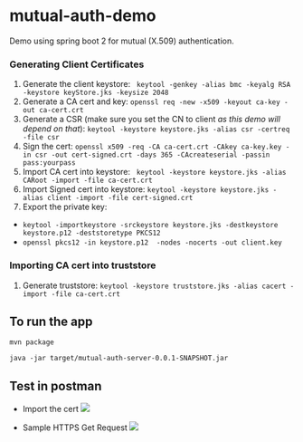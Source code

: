 # mutual-auth-demo
Demo using spring boot 2 for mutual (X.509) authentication.

### Generating Client Certificates

1. Generate the client keystore: ``` keytool -genkey -alias bmc -keyalg RSA -keystore keyStore.jks -keysize 2048```
2. Generate a CA cert and key: ```openssl req -new -x509 -keyout ca-key -out ca-cert.crt ```
3. Generate a CSR (make sure you set the CN to client *as this demo will depend on that*): ```keytool -keystore keystore.jks -alias csr -certreq -file csr ```
4. Sign the cert: ```openssl x509 -req -CA ca-cert.crt -CAkey ca-key.key -in csr -out cert-signed.crt -days 365 -CAcreateserial -passin pass:yourpass ```
5. Import CA cert into keystore: ``` keytool -keystore keystore.jks -alias CARoot -import -file ca-cert.crt```
6. Import Signed cert into keystore: ```keytool -keystore keystore.jks -alias client -import -file cert-signed.crt ```
7. Export the private key: 

* ```keytool -importkeystore -srckeystore keystore.jks -destkeystore keystore.p12 -deststoretype PKCS12 ```
* ```openssl pkcs12 -in keystore.p12  -nodes -nocerts -out client.key ```

### Importing CA cert into truststore
1. Generate truststore: ```keytool -keystore truststore.jks -alias cacert -import -file ca-cert.crt ```


## To run the app
```mvn package```

```java -jar target/mutual-auth-server-0.0.1-SNAPSHOT.jar```

## Test in postman
* Import the cert
![](img/setup-certificate.png)

* Sample HTTPS Get Request
![](img/run.png)



